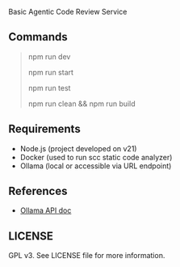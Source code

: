 Basic Agentic Code Review Service


## Commands

> npm run dev
>
> npm run start
> 
> npm run test
> 
> npm run clean && npm run build


## Requirements

- Node.js (project developed on v21)
- Docker (used to run scc static code analyzer)
- Ollama (local or accessible via URL endpoint)

## References

- [Ollama API doc](https://github.com/ollama/ollama/blob/main/docs/api.md)

## LICENSE

GPL v3. See LICENSE file for more information.
```